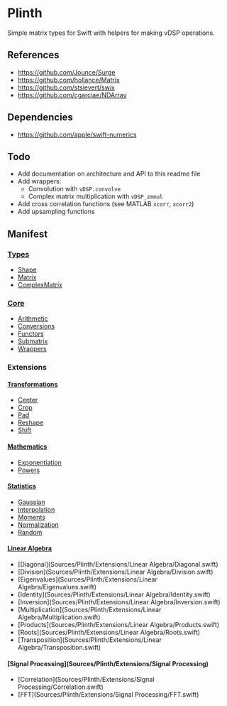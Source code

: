 # Plinth

Simple matrix types for Swift with helpers for making vDSP operations.

## References

- https://github.com/Jounce/Surge
- https://github.com/hollance/Matrix
- https://github.com/stsievert/swix
- https://github.com/cgarciae/NDArray

## Dependencies

- https://github.com/apple/swift-numerics

## Todo

- Add documentation on architecture and API to this readme file
- Add wrappers:
    - Convolution with `vDSP.convolve`
    - Complex matrix multiplication with `vDSP_zmmul`
- Add cross correlation functions (see MATLAB `xcorr`, `xcorr2`)
- Add upsampling functions

## Manifest

### [Types](Sources/Plinth)

- [Shape](Sources/Plinth/Shape.swift)
- [Matrix](Sources/Plinth/Matrix.swift)
- [ComplexMatrix](Sources/Plinth/ComplexMatrix.swift)

### [Core](Sources/Plinth/Core)

- [Arithmetic](Sources/Plinth/Core/Arithmetic.swift)
- [Conversions](Sources/Plinth/Core/Conversions.swift)
- [Functors](Sources/Plinth/Core/Functors.swift)
- [Submatrix](Sources/Plinth/Core/Submatrix.swift)
- [Wrappers](Sources/Plinth/Core/Wrappers.swift)

### Extensions

#### [Transformations](Sources/Plinth/Extensions/Transformations)

- [Center](Sources/Plinth/Extensions/Transformations/Center.swift)
- [Crop](Sources/Plinth/Extensions/Transformations/Crop.swift)
- [Pad](Sources/Plinth/Extensions/Transformations/Pad.swift)
- [Reshape](Sources/Plinth/Extensions/Transformations/Reshape.swift)
- [Shift](Sources/Plinth/Extensions/Transformations/Shift.swift)

#### [Mathematics](Sources/Plinth/Extensions/Mathematics/Exponentiation)

- [Exponentiation](Sources/Plinth/Extensions/Mathematics/Exponentiation.swift)
- [Powers](Sources/Plinth/Extensions/Mathematics/Powers.swift)

#### [Statistics](Sources/Plinth/Extensions/Statistics)

- [Gaussian](Sources/Plinth/Extensions/Statistics/Gaussian.swift)
- [Interpolation](Sources/Plinth/Extensions/Statistics/Interpolation.swift)
- [Moments](Sources/Plinth/Extensions/Statistics/Moments.swift)
- [Normalization](Sources/Plinth/Extensions/Statistics/Normalization.swift)
- [Random](Sources/Plinth/Extensions/Statistics/Random.swift)

#### [Linear Algebra](Sources/Plinth/Extensions/Linear%20Algebra)

- [Diagonal](Sources/Plinth/Extensions/Linear Algebra/Diagonal.swift)
- [Division](Sources/Plinth/Extensions/Linear Algebra/Division.swift)
- [Eigenvalues](Sources/Plinth/Extensions/Linear Algebra/Eigenvalues.swift)
- [Identity](Sources/Plinth/Extensions/Linear Algebra/Identity.swift)
- [Inversion](Sources/Plinth/Extensions/Linear Algebra/Inversion.swift)
- [Multiplication](Sources/Plinth/Extensions/Linear Algebra/Multiplication.swift)
- [Products](Sources/Plinth/Extensions/Linear Algebra/Products.swift)
- [Roots](Sources/Plinth/Extensions/Linear Algebra/Roots.swift)
- [Transposition](Sources/Plinth/Extensions/Linear Algebra/Transposition.swift)

#### [Signal Processing](Sources/Plinth/Extensions/Signal Processing)

- [Correlation](Sources/Plinth/Extensions/Signal Processing/Correlation.swift)
- [FFT](Sources/Plinth/Extensions/Signal Processing/FFT.swift)

